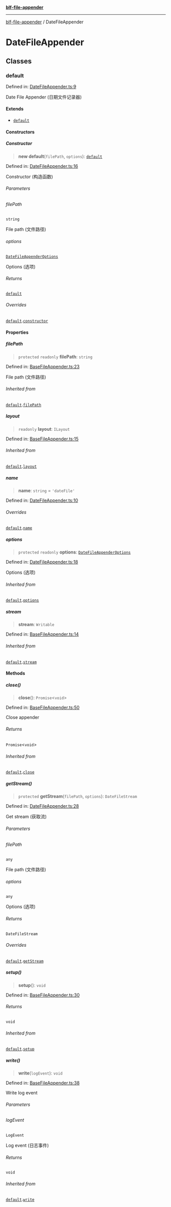 [**blf-file-appender**](index.md)

***

[blf-file-appender](index.md) / DateFileAppender

# DateFileAppender

## Classes

### default

Defined in: [DateFileAppender.ts:9](https://github.com/fengxinming/log-base/blob/531de42a0f94da12b314d5f0d519bbe6bce7c154/packages/file-appender/src/DateFileAppender.ts#L9)

Date File Appender (日期文件记录器)

#### Extends

- [`default`](BaseFileAppender.md#default)

#### Constructors

##### Constructor

> **new default**(`filePath`, `options`): [`default`](#default)

Defined in: [DateFileAppender.ts:16](https://github.com/fengxinming/log-base/blob/531de42a0f94da12b314d5f0d519bbe6bce7c154/packages/file-appender/src/DateFileAppender.ts#L16)

Constructor (构造函数)

###### Parameters

###### filePath

`string`

File path (文件路径)

###### options

[`DateFileAppenderOptions`](typings.md#datefileappenderoptions)

Options (选项)

###### Returns

[`default`](#default)

###### Overrides

[`default`](BaseFileAppender.md#default).[`constructor`](BaseFileAppender.md#default#constructor)

#### Properties

##### filePath

> `protected` `readonly` **filePath**: `string`

Defined in: [BaseFileAppender.ts:23](https://github.com/fengxinming/log-base/blob/531de42a0f94da12b314d5f0d519bbe6bce7c154/packages/file-appender/src/BaseFileAppender.ts#L23)

File path (文件路径)

###### Inherited from

[`default`](BaseFileAppender.md#default).[`filePath`](BaseFileAppender.md#default#filepath)

##### layout

> `readonly` **layout**: `ILayout`

Defined in: [BaseFileAppender.ts:15](https://github.com/fengxinming/log-base/blob/531de42a0f94da12b314d5f0d519bbe6bce7c154/packages/file-appender/src/BaseFileAppender.ts#L15)

###### Inherited from

[`default`](BaseFileAppender.md#default).[`layout`](BaseFileAppender.md#default#layout)

##### name

> **name**: `string` = `'dateFile'`

Defined in: [DateFileAppender.ts:10](https://github.com/fengxinming/log-base/blob/531de42a0f94da12b314d5f0d519bbe6bce7c154/packages/file-appender/src/DateFileAppender.ts#L10)

###### Overrides

[`default`](BaseFileAppender.md#default).[`name`](BaseFileAppender.md#default#name)

##### options

> `protected` `readonly` **options**: [`DateFileAppenderOptions`](typings.md#datefileappenderoptions)

Defined in: [DateFileAppender.ts:18](https://github.com/fengxinming/log-base/blob/531de42a0f94da12b314d5f0d519bbe6bce7c154/packages/file-appender/src/DateFileAppender.ts#L18)

Options (选项)

###### Inherited from

[`default`](BaseFileAppender.md#default).[`options`](BaseFileAppender.md#default#options)

##### stream

> **stream**: `Writable`

Defined in: [BaseFileAppender.ts:14](https://github.com/fengxinming/log-base/blob/531de42a0f94da12b314d5f0d519bbe6bce7c154/packages/file-appender/src/BaseFileAppender.ts#L14)

###### Inherited from

[`default`](BaseFileAppender.md#default).[`stream`](BaseFileAppender.md#default#stream)

#### Methods

##### close()

> **close**(): `Promise`\<`void`\>

Defined in: [BaseFileAppender.ts:50](https://github.com/fengxinming/log-base/blob/531de42a0f94da12b314d5f0d519bbe6bce7c154/packages/file-appender/src/BaseFileAppender.ts#L50)

Close appender

###### Returns

`Promise`\<`void`\>

###### Inherited from

[`default`](BaseFileAppender.md#default).[`close`](BaseFileAppender.md#default#close)

##### getStream()

> `protected` **getStream**(`filePath`, `options`): `DateFileStream`

Defined in: [DateFileAppender.ts:28](https://github.com/fengxinming/log-base/blob/531de42a0f94da12b314d5f0d519bbe6bce7c154/packages/file-appender/src/DateFileAppender.ts#L28)

Get stream (获取流)

###### Parameters

###### filePath

`any`

File path (文件路径)

###### options

`any`

Options (选项)

###### Returns

`DateFileStream`

###### Overrides

[`default`](BaseFileAppender.md#default).[`getStream`](BaseFileAppender.md#default#getstream)

##### setup()

> **setup**(): `void`

Defined in: [BaseFileAppender.ts:30](https://github.com/fengxinming/log-base/blob/531de42a0f94da12b314d5f0d519bbe6bce7c154/packages/file-appender/src/BaseFileAppender.ts#L30)

###### Returns

`void`

###### Inherited from

[`default`](BaseFileAppender.md#default).[`setup`](BaseFileAppender.md#default#setup)

##### write()

> **write**(`logEvent`): `void`

Defined in: [BaseFileAppender.ts:38](https://github.com/fengxinming/log-base/blob/531de42a0f94da12b314d5f0d519bbe6bce7c154/packages/file-appender/src/BaseFileAppender.ts#L38)

Write log event

###### Parameters

###### logEvent

`LogEvent`

Log event (日志事件)

###### Returns

`void`

###### Inherited from

[`default`](BaseFileAppender.md#default).[`write`](BaseFileAppender.md#default#write)
